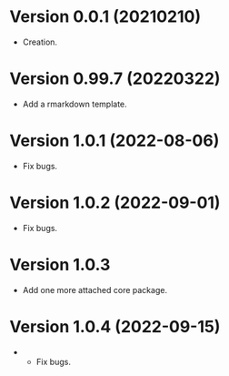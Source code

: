 # Version 0.0.1 (20210210)

* Creation.

# Version 0.99.7 (20220322)

* Add a rmarkdown template.

# Version 1.0.1 (2022-08-06)

* Fix bugs.

# Version 1.0.2 (2022-09-01)

* Fix bugs.

# Version 1.0.3

* Add one more attached core package.

# Version 1.0.4 (2022-09-15)

* * Fix bugs.